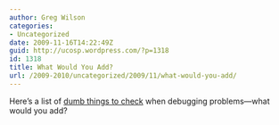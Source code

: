 ```yaml
---
author: Greg Wilson
categories:
- Uncategorized
date: 2009-11-16T14:22:49Z
guid: http://ucosp.wordpress.com/?p=1318
id: 1318
title: What Would You Add?
url: /2009-2010/uncategorized/2009/11/what-would-you-add/
---
```


Here&#8217;s a list of [dumb things to check](http://whatexit.org/tal/mywritings/dumb-things-to-check.html) when debugging problems&#8212;what would you add?